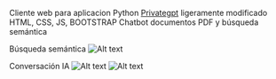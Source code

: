 Cliente web para aplicacion Python [Privategpt](https://github.com/zylon-ai/private-gpt) ligeramente modificado
HTML, CSS, JS, BOOTSTRAP
Chatbot documentos PDF y búsqueda semántica

Búsqueda semántica
 ![Alt text](https://github.com/Sergi-Batle/chatbot_IA/blob/main/screenshots/busqueda.PNG)

Conversación IA
 ![Alt text](https://github.com/Sergi-Batle/chatbot_IA/blob/main/screenshots/conversacion1.PNG)
 ![Alt text](https://github.com/Sergi-Batle/chatbot_IA/blob/main/screenshots/conversacion2.PNG)
